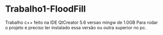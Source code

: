 # Trabalho1-FloodFill

Trabalho c++ feito na IDE QtCreator 5.6 versao mingw de 1.0GB
Para rodar o projeto e preciso ter instalado essa versão ou outra superior no pc.
